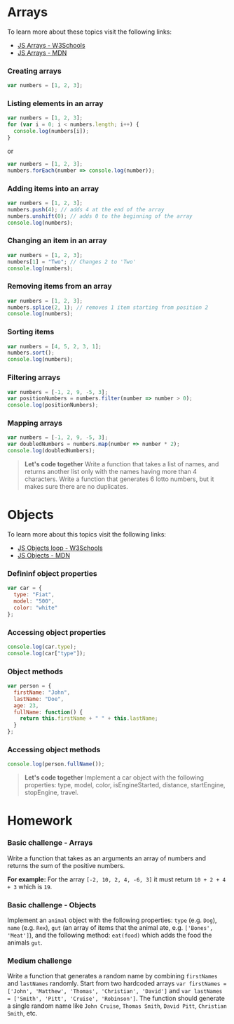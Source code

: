 # Arrays

To learn more about these topics visit the following links:

- [JS Arrays - W3Schools](https://www.w3schools.com/js/js_arrays.asp)
- [JS Arrays - MDN](https://developer.mozilla.org/en-US/docs/Web/JavaScript/Reference/Global_Objects/Array)

### Creating arrays

```js
var numbers = [1, 2, 3];
```

### Listing elements in an array

```js
var numbers = [1, 2, 3];
for (var i = 0; i < numbers.length; i++) {
  console.log(numbers[i]);
}
```

or

```js
var numbers = [1, 2, 3];
numbers.forEach(number => console.log(number));
```

### Adding items into an array

```js
var numbers = [1, 2, 3];
numbers.push(4); // adds 4 at the end of the array
numbers.unshift(0); // adds 0 to the beginning of the array
console.log(numbers);
```

### Changing an item in an array

```js
var numbers = [1, 2, 3];
numbers[1] = "Two"; // Changes 2 to 'Two'
console.log(numbers);
```

### Removing items from an array

```js
var numbers = [1, 2, 3];
numbers.splice(2, 1); // removes 1 item starting from position 2
console.log(numbers);
```

### Sorting items

```js
var numbers = [4, 5, 2, 3, 1];
numbers.sort();
console.log(numbers);
```

### Filtering arrays

```js
var numbers = [-1, 2, 9, -5, 3];
var positionNumbers = numbers.filter(number => number > 0);
console.log(positionNumbers);
```

### Mapping arrays

```js
var numbers = [-1, 2, 9, -5, 3];
var doubledNumbers = numbers.map(number => number * 2);
console.log(doubledNumbers);
```

> **Let's code together**
> Write a function that takes a list of names, and returns another list only with the names having more than 4 characters.
> Write a function that generates 6 lotto numbers, but it makes sure there are no duplicates.

# Objects

To learn more about this topics visit the following links:

- [JS Objects loop - W3Schools](https://www.w3schools.com/js/js_objects.asp)
- [JS Objects - MDN](https://developer.mozilla.org/en-US/docs/Learn/JavaScript/Objects/Basics)

### Defininf object properties

```js
var car = {
  type: "Fiat",
  model: "500",
  color: "white"
};
```

### Accessing object properties

```js
console.log(car.type);
console.log(car["type"]);
```

### Object methods

```js
var person = {
  firstName: "John",
  lastName: "Doe",
  age: 23,
  fullName: function() {
    return this.firstName + " " + this.lastName;
  }
};
```

### Accessing object methods

```js
console.log(person.fullName());
```

> **Let's code together**
> Implement a car object with the following properties: type, model, color, isEngineStarted, distance, startEngine, stopEngine, travel.

# Homework

### Basic challenge - Arrays

Write a function that takes as an arguments an array of numbers and returns the sum of the positive numbers.

**For example:**
For the array `[-2, 10, 2, 4, -6, 3]` it must return `10 + 2 + 4 + 3` which is `19`.

### Basic challenge - Objects

Implement an `animal` object with the following properties: `type` (e.g. `Dog`), `name` (e.g. `Rex`), `gut` (an array of items that the animal ate, e.g. `['Bones', 'Meat']`), and the following method: `eat(food)` which adds the food the animals `gut`.

### Medium challenge

Write a function that generates a random name by combining `firstNames` and `lastNames` randomly.
Start from two hardcoded arrays `var firstNames = ['John', 'Matthew', 'Thomas', 'Christian', 'David']` and `var lastNames = ['Smith', 'Pitt', 'Cruise', 'Robinson']`. The function should generate a single random name like `John Cruise`, `Thomas Smith`, `David Pitt`, `Christian Smith`, etc.
